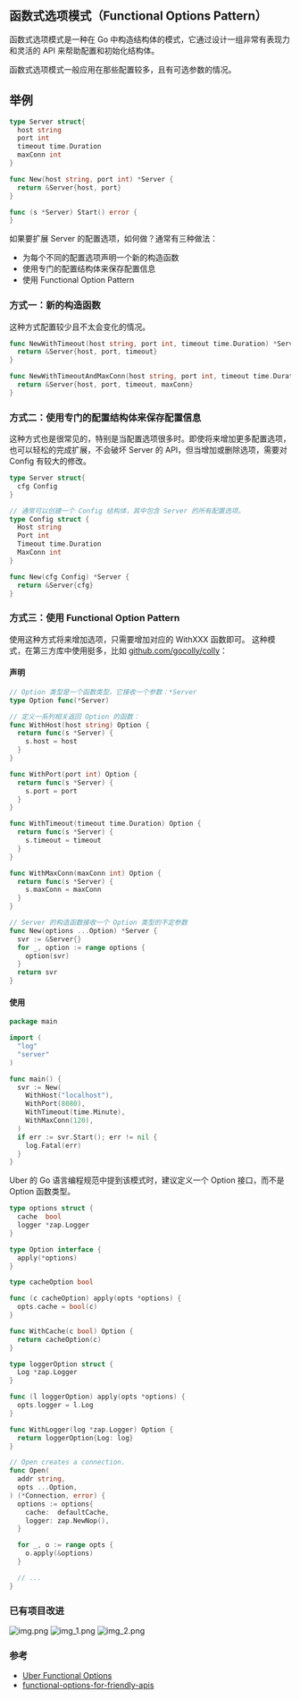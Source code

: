 ## 函数式选项模式（Functional Options Pattern）

函数式选项模式是一种在 Go 中构造结构体的模式，它通过设计一组非常有表现力和灵活的 API 来帮助配置和初始化结构体。

函数式选项模式一般应用在那些配置较多，且有可选参数的情况。

## 举例

``` go
type Server struct{
  host string
  port int
  timeout time.Duration
  maxConn int
}

func New(host string, port int) *Server {
  return &Server{host, port}
}

func (s *Server) Start() error {
}
```

如果要扩展 Server 的配置选项，如何做？通常有三种做法：

- 为每个不同的配置选项声明一个新的构造函数
- 使用专门的配置结构体来保存配置信息
- 使用 Functional Option Pattern

### 方式一：新的构造函数

这种方式配置较少且不太会变化的情况。

``` go
func NewWithTimeout(host string, port int, timeout time.Duration) *Server {
  return &Server{host, port, timeout}
}

func NewWithTimeoutAndMaxConn(host string, port int, timeout time.Duration, maxConn int) *Server {
  return &Server{host, port, timeout, maxConn}
}
```

### 方式二：使用专门的配置结构体来保存配置信息

这种方式也是很常见的，特别是当配置选项很多时。即使将来增加更多配置选项，也可以轻松的完成扩展，不会破坏 Server 的 API，但当增加或删除选项，需要对 Config 有较大的修改。

``` go
type Server struct{
  cfg Config
}

// 通常可以创建一个 Config 结构体，其中包含 Server 的所有配置选项。
type Config struct {
  Host string
  Port int
  Timeout time.Duration
  MaxConn int
}

func New(cfg Config) *Server {
  return &Server{cfg}
}
```

### 方式三：使用 Functional Option Pattern

使用这种方式将来增加选项，只需要增加对应的 WithXXX 函数即可。 这种模式，在第三方库中使用挺多，比如 [github.com/gocolly/colly](github.com/gocolly/colly)：

#### 声明

``` go
// Option 类型是一个函数类型，它接收一个参数：*Server
type Option func(*Server)

// 定义一系列相关返回 Option 的函数：
func WithHost(host string) Option {
  return func(s *Server) {
    s.host = host
  }
}

func WithPort(port int) Option {
  return func(s *Server) {
    s.port = port
  }
}

func WithTimeout(timeout time.Duration) Option {
  return func(s *Server) {
    s.timeout = timeout
  }
}

func WithMaxConn(maxConn int) Option {
  return func(s *Server) {
    s.maxConn = maxConn
  }
}

// Server 的构造函数接收一个 Option 类型的不定参数
func New(options ...Option) *Server {
  svr := &Server{}
  for _, option := range options {
    option(svr)
  }
  return svr
}
```

#### 使用

``` go
package main

import (
  "log"
  "server"
)

func main() {
  svr := New(
    WithHost("localhost"),
    WithPort(8080),
    WithTimeout(time.Minute),
    WithMaxConn(120),
  )
  if err := svr.Start(); err != nil {
    log.Fatal(err)
  }
}
```

Uber 的 Go 语言编程规范中提到该模式时，建议定义一个 Option 接口，而不是 Option 函数类型。

``` go
type options struct {
  cache  bool
  logger *zap.Logger
}

type Option interface {
  apply(*options)
}

type cacheOption bool

func (c cacheOption) apply(opts *options) {
  opts.cache = bool(c)
}

func WithCache(c bool) Option {
  return cacheOption(c)
}

type loggerOption struct {
  Log *zap.Logger
}

func (l loggerOption) apply(opts *options) {
  opts.logger = l.Log
}

func WithLogger(log *zap.Logger) Option {
  return loggerOption{Log: log}
}

// Open creates a connection.
func Open(
  addr string,
  opts ...Option,
) (*Connection, error) {
  options := options{
    cache:  defaultCache,
    logger: zap.NewNop(),
  }

  for _, o := range opts {
    o.apply(&options)
  }

  // ...
}
```

### 已有项目改进

![img.png](img.png)
![img_1.png](img_1.png)
![img_2.png](img_2.png)

### 参考

- [Uber Functional Options](https://github.com/uber-go/guide/blob/master/style.md#functional-options)
- [functional-options-for-friendly-apis](https://dave.cheney.net/2014/10/17/functional-options-for-friendly-apis)
